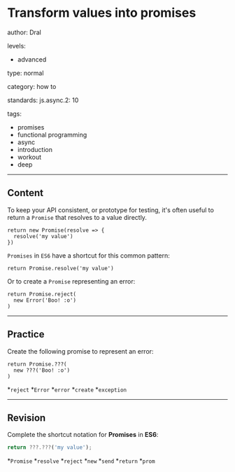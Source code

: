 # Transform values into promises
author: Dral

levels:

  - advanced

type: normal

category: how to

standards:
  js.async.2: 10

tags:
  - promises
  - functional programming
  - async
  - introduction
  - workout
  - deep

---
## Content

To keep your API consistent, or prototype for testing, it's often useful to return a `Promise` that resolves to a value directly.

```
return new Promise(resolve => {
  resolve('my value')
})
```

`Promises` in `ES6` have a shortcut for this common pattern:

```
return Promise.resolve('my value')
```

Or to create a `Promise` representing an error:

```
return Promise.reject(
  new Error('Boo! :o')
)
```

---
## Practice

Create the following promise to represent an error:

```
return Promise.???(
  new ???('Boo! :o')
)
```
*`reject`
*`Error`
*`error`
*`create`
*`exception`

---
## Revision

Complete the shortcut notation for **Promises** in **ES6**:
```javascript
return ???.???('my value');
```

*`Promise`
*`resolve`
*`reject`
*`new`
*`send`
*`return`
*`prom`
